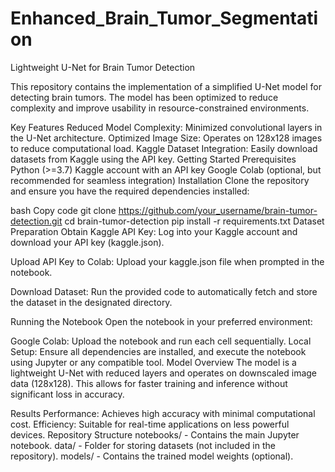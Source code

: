 # Enhanced_Brain_Tumor_Segmentation
Lightweight U-Net for Brain Tumor Detection


This repository contains the implementation of a simplified U-Net model for detecting brain tumors. The model has been optimized to reduce complexity and improve usability in resource-constrained environments.

Key Features
Reduced Model Complexity: Minimized convolutional layers in the U-Net architecture.
Optimized Image Size: Operates on 128x128 images to reduce computational load.
Kaggle Dataset Integration: Easily download datasets from Kaggle using the API key.
Getting Started
Prerequisites
Python (>=3.7)
Kaggle account with an API key
Google Colab (optional, but recommended for seamless integration)
Installation
Clone the repository and ensure you have the required dependencies installed:

bash
Copy code
git clone https://github.com/your_username/brain-tumor-detection.git
cd brain-tumor-detection
pip install -r requirements.txt
Dataset Preparation
Obtain Kaggle API Key:
Log into your Kaggle account and download your API key (kaggle.json).

Upload API Key to Colab:
Upload your kaggle.json file when prompted in the notebook.

Download Dataset:
Run the provided code to automatically fetch and store the dataset in the designated directory.

Running the Notebook
Open the notebook in your preferred environment:

Google Colab: Upload the notebook and run each cell sequentially.
Local Setup: Ensure all dependencies are installed, and execute the notebook using Jupyter or any compatible tool.
Model Overview
The model is a lightweight U-Net with reduced layers and operates on downscaled image data (128x128). This allows for faster training and inference without significant loss in accuracy.

Results
Performance: Achieves high accuracy with minimal computational cost.
Efficiency: Suitable for real-time applications on less powerful devices.
Repository Structure
notebooks/ - Contains the main Jupyter notebook.
data/ - Folder for storing datasets (not included in the repository).
models/ - Contains the trained model weights (optional).
